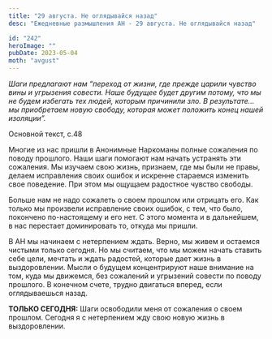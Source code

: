 ```yaml
---
title: "29 августа. Не оглядывайся назад"
desc: "Ежедневные размышления АН - 29 августа. Не оглядывайся назад"

id: "242"
heroImage: ""
pubDate: 2023-05-04
moth: "avgust"
---
```


_Шаги предлагают нам “переход от жизни, где прежде царили чувство вины и
угрызения совести. Наше будущее будет другим потому, что мы не будем избегать
тех людей, которым причинили зло. В результате… мы приобретаем новую свободу,
которая может положить конец нашей изоляции”._

Основной текст, с.48

Многие из нас пришли в Анонимные Наркоманы полные сожаления по поводу
прошлого. Наши шаги помогают нам начать устранять эти сожаления. Мы изучаем
свою жизнь, признаем, где мы были не правы, делаем исправления своих ошибок и
искренне стараемся изменить свое поведение. При этом мы ощущаем радостное
чувство свободы.

Больше нам не надо сожалеть о своем прошлом или отрицать его. Как только мы
произвели исправление своих ошибок, с тем, что было, покончено по-настоящему и
его нет. С этого момента и в дальнейшем, в нас перестает доминировать то,
откуда мы пришли.

В АН мы начинаем с нетерпением ждать. Верно, мы живем и остаемся чистыми
только сегодня. Но мы считаем, что мы можем начать ставить себе цели, мечтать
и ждать радостей, которые дает жизнь в выздоровлении. Мысли о будущем
концентрируют наше внимание на том, куда мы движемся, без сожалений и
угрызений совести по поводу прошлого. В конечном счете, трудно двигаться
вперед, если оглядываешься назад.

**ТОЛЬКО СЕГОДНЯ:** Шаги освободили меня от сожаления о своем прошлом. Сегодня
я с нетерпением жду свою новую жизнь в выздоровлении.
